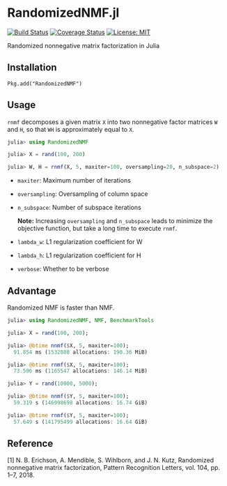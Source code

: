 # RandomizedNMF.jl

[![Build Status](https://travis-ci.org/tsano430/RandomizedNMF.jl.svg?branch=main)](https://travis-ci.org/tsano430/RandomizedNMF.jl)
[![Coverage Status](https://coveralls.io/repos/github/tsano430/RandomizedNMF.jl/badge.svg?branch=main)](https://coveralls.io/github/tsano430/RandomizedNMF.jl?branch=main)
[![License: MIT](https://img.shields.io/badge/License-MIT-yellow.svg)](https://opensource.org/licenses/MIT)


Randomized nonnegative matrix factorization in Julia

Installation
------------

```
Pkg.add("RandomizedNMF")
```

Usage
-----

`rnmf` decomposes a given matrix `X` into two nonnegative factor matrices `W` and `H`, so that `WH` is approximately equal to `X`. 

```julia
julia> using RandomizedNMF

julia> X = rand(100, 200)

julia> W, H = rnmf(X, 5, maxiter=100, oversampling=20, n_subspace=2)
```

- `maxiter`: Maximum number of iterations

- `oversampling`: Oversampling of column space

- `n_subspace`: Number of subspace iterations

  **Note:** Increasing `oversampling` and `n_subspace` leads to minimize the objective function, but take a long time to execute `rnmf`.

- `lambda_w`: L1 regularization coefficient for W

- `lambda_h`: L1 regularization coefficient for H

- `verbose`: Whether to be verbose

Advantage
---------

Randomized NMF is faster than NMF.

```julia
julia> using RandomizedNMF, NMF, BenchmarkTools

julia> X = rand(100, 200);

julia> @btime nnmf($X, 5, maxiter=100);
  91.854 ms (1532888 allocations: 190.36 MiB)

julia> @btime rnmf($X, 5, maxiter=100);
  73.596 ms (1165547 allocations: 146.14 MiB)

julia> Y = rand(10000, 5000);

julia> @btime nnmf($Y, 5, maxiter=100);
  59.319 s (146998698 allocations: 16.74 GiB)

julia> @btime rnmf($Y, 5, maxiter=100);
  57.649 s (141795499 allocations: 16.64 GiB)
```

Reference
---------

[1] N. B. Erichson, A. Mendible, S. Wihlborn, and J. N. Kutz, 
Randomized nonnegative matrix factorization, 
Pattern Recognition Letters, vol. 104, pp. 1–7, 2018.
